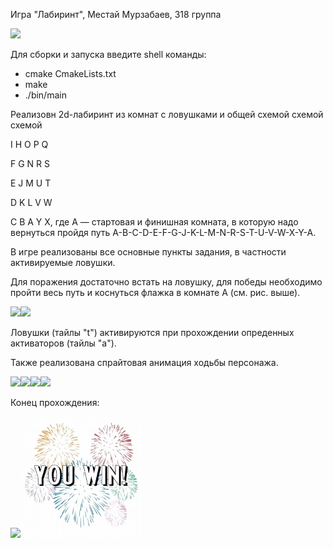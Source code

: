 ﻿ Игра "Лабиринт", Местай Мурзабаев, 318 группа
 
![](readme_files/Aspose.Words.ebb8c6f6-ed29-4f90-9b5f-ec4260877ada.001.png)

Для сборки и запуска введите shell команды:

- cmake CmakeLists.txt
- make
- ./bin/main

Реализовн 2d-лабиринт из комнат с ловушками и общей схемой схемой схемой

I H O P Q

F G N R S

E J M U T

D K L V W

C B A Y X,  где A  — стартовая и финишная комната, в которую надо вернуться пройдя путь A-B-C-D-E-F-G-J-K-L-M-N-R-S-T-U-V-W-X-Y-A.

В игре реализованы все основные пункты задания, в частности активируемые ловушки.

Для поражения достаточно встать на ловушку, для победы необходимо пройти весь путь и коснуться флажка в комнате А (см. рис. выше).

![](readme_files/Aspose.Words.ebb8c6f6-ed29-4f90-9b5f-ec4260877ada.002.png)![](readme_files/Aspose.Words.ebb8c6f6-ed29-4f90-9b5f-ec4260877ada.003.png)

Ловушки (тайлы "t") активируются при прохождении опреденных активаторов (тайлы "а").

Также реализована спрайтовая анимация ходьбы персонажа.

![](readme_files/Aspose.Words.ebb8c6f6-ed29-4f90-9b5f-ec4260877ada.004.png)![](readme_files/Aspose.Words.ebb8c6f6-ed29-4f90-9b5f-ec4260877ada.005.png)![](readme_files/Aspose.Words.ebb8c6f6-ed29-4f90-9b5f-ec4260877ada.006.png)![](readme_files/Aspose.Words.ebb8c6f6-ed29-4f90-9b5f-ec4260877ada.007.png)

Конец прохождения:

![](readme_files/Aspose.Words.ebb8c6f6-ed29-4f90-9b5f-ec4260877ada.008.png)![](readme_files/Aspose.Words.ebb8c6f6-ed29-4f90-9b5f-ec4260877ada.009.jpeg)
